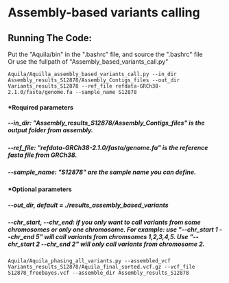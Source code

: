 # Assembly-based variants calling 


## Running The Code:
Put the "Aquila/bin" in the ".bashrc" file, and source the ".bashrc" file <br />
Or use the fullpath of "Assembly_based_variants_call.py"


```
Aquila/Aquilla_assembly_based_variants_call.py --in_dir Assembly_results_S12878/Assembly_Contigs_files --out_dir Variants_results_S12878 --ref_file refdata-GRCh38-2.1.0/fasta/genome.fa --sample_name S12878
```
#### *Required parameters
##### --in_dir: "Assembly_results_S12878/Assembly_Contigs_files" is the output folder from assembly.

##### --ref_file: "refdata-GRCh38-2.1.0/fasta/genome.fa" is the reference fasta file from GRCh38.

#####  --sample_name: "S12878" are the sample name you can define. 


#### *Optional parameters
#####  --out_dir, default = ./results_assembly_based_variants

##### --chr_start, --chr_end: if you only want to call variants from some chromosomes or only one chromosome. For example: use "--chr_start 1 --chr_end 5"  will call variants from chromsomes 1,2,3,4,5. Use "--chr_start 2 --chr_end 2" will only call variants from chromosome 2. 



```
Aquila/Aquila_phasing_all_variants.py --assembled_vcf Variants_results_S12878/Aquila_final_sorted.vcf.gz --vcf_file S12878_freebayes.vcf --assemble_dir Assembly_results_S12878
```
 
